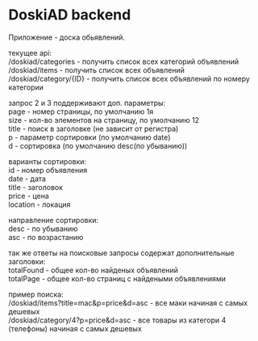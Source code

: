 # DoskiAD backend
Приложение - доска обьявлений.

текущее api:\
/doskiad/categories - получить список всех категорий объявлений \
/doskiad/items - получить список всех объявлений \
/doskiad/category/{ID} - получить список всех объявлений по номеру категории

запрос 2 и 3 поддерживают доп. параметры:\
page - номер страницы, по умолчанию 1я\
size - кол-во элементов на страницу, по умолчанию 12\
title - поиск в заголовке (не зависит от регистра)\
p - параметр сортировки (по умолчанию date)\
d - сортировка (по умолчанию desc(по убыванию))

варианты сортировки:\
id - номер объявления\
date - дата\
title - заголовок\
price - цена\
location - локация

направление сортировки:\
desc - по убыванию\
asc - по возрастанию

так же ответы на поисковые запросы содержат дополнительные заголовки:\
totalFound - общее кол-во найденых объявлений\
totalPage - общее кол-во страниц с найдеными объявлениями

пример поиска:\
/doskiad/items?title=mac&p=price&d=asc - все маки начиная с самых дешевых\
/doskiad/category/4?p=price&d=asc - все товары из категори 4 (телефоны) начиная с самых дешевых
